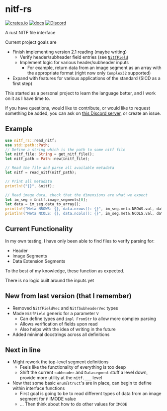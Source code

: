 # nitf-rs

[![crates.io](https://img.shields.io/crates/v/nitf-rs)](https://crates.io/crates/nitf-rs)
[![docs](https://img.shields.io/docsrs/nitf-rs)](https://docs.rs/nitf-rs/latest/nitf_rs/)
[![Discord](https://img.shields.io/discord/1109246714721865810?label=discord&logo=discord&logoColor=white&color=blue)](https://discord.gg/Kg7NwN4XgS)

A rust NITF file interface

Current project goals are
- Finish implementing version 2.1 reading (maybe writing)
  - Verify header/subheader field entries (see [`NitfField`](https://docs.rs/nitf-rs/0.1.4/nitf_rs/nitf_2_1/types/struct.NitfField.html)
  - Implement logic for various header/subheader inputs 
      - For example, return data from an image segment as an array with the appropriate format (right now only `Complex32` supported)
- Expand with features for various applications of the standard (SICD as a first step)

This started as a personal project to learn the language better, and I work on 
it as I have time to. 

If you have questions, would like to contribute, or would like to request 
something be added, you can ask on [this Discord server](https://discord.gg/Kg7NwN4XgS), or create an issue.

## Example
```rust
use nitf_rs::read_nitf;
use std::path::Path;
// Define a string which is the path to some nitf file
let nitf_file: String = get_nitf_file();
let nitf_path = Path::new(&nitf_file);

// Read the file and parse all available metadata
let nitf = read_nitf(nitf_path);

// Print all metadata
println!("{}", &nitf);

// Read image data, check that the dimensions are what we expect
let im_seg = &nitf.image_segments[0];
let data = im_seg.data_to_array();
println!("Meta NROWS: {}, data.nrows(): {}", im_seg.meta.NROWS.val, data.nrows());
println!("Meta NCOLS: {}, data.ncols(): {}", im_seg.meta.NCOLS.val, data.ncols());
```

## Current Functionality

In my own testing, I have only been able to find files to verify parsing for:
- Header
- Image Segments
- Data Extension Segments

To the best of my knowledge, these function as expected.

There is no logic built around the inputs yet

## New from last version (that I remember)
- Removed `NitfFieldVec` and `NitfSubheaderVec` types
- Made `NitfField` generic for a parameter `V`
  - Can define types and `impl FromStr` to allow more complex parsing
  - Allows verification of fields upon read
  - Also helps with the idea of writing in the future
- Added minimal docstrings across all definitions

## Next in line
- Might rework the top-level segment definitions
  - Feels like the functionality of everything is too deep
  - Shift the current `subheader` and `Datasegment` stuff a level down, provide more utility at the `nitf.___` level
- Now that some basic `enum`/`struct`'s are in place, can begin to define within interface functions
  - First goal is going to be to read different types of data from an image segment for `P` IMODE value
  - ... Then think about how to do other values for `IMODE`
